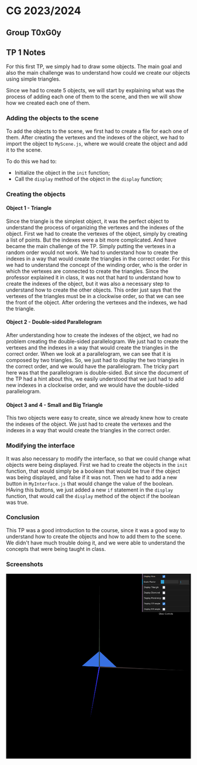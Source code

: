 # CG 2023/2024

## Group T0xG0y

## TP 1 Notes

For this first TP, we simply had to draw some objects. The main goal and also the main challenge was to understand how could we create our objects using simple triangles. 

Since we had to create 5 objects, we will start by explaining what was the process of adding each one of them to the scene, and then we will show how we created each one of them.

### Adding the objects to the scene

To add the objects to the scene, we first had to create a file for each one of them. After creating the vertexes and the indexes of the object, we had to import the object to `MyScene.js`, where we would create the object and add it to the scene.

To do this we had to: 
- Initialize the object in the  `init` function;
- Call the `display` method of the object in the `display` function;

### Creating the objects

#### Object 1 - Triangle

Since the triangle is the simplest object, it was the perfect object to understand the process of organizing the vertexes and the indexes of the object. 
First we had to create the vertexes of the object, simply by creating a list of points.
But the indexes were a bit more complicated. And have became the main challenge of the TP. Simply putting the vertexes in a random order would not work. We had to understand how to create the indexes in a way that would create the triangles in the correct order. For this we had to understand the concept of the winding order, who is the order in which the vertexes are connected to create the triangles. Since the professor explained it in class, it was not that hard to understand how to create the indexes of the object, but it was also a necessary step to understand how to create the other objects. This order just says that the vertexes of the triangles must be in a clockwise order, so that we can see the front of the object.
After ordering the vertexes and the indexes, we had the triangle.

#### Object 2 - Double-sided Parallelogram

After understanding how to create the indexes of the object, we had no problem creating the double-sided parallelogram. We just had to create the vertexes and the indexes in a way that would create the triangles in the correct order.
When we look at a parallelogram, we can see that it is composed by two triangles. So, we just had to display the two triangles in the correct order, and we would have the parallelogram. 
The tricky part here was that the parallelogram is double-sided. But since the document of the TP had a hint about this, we easily understood that we just had to add new indexes in a clockwise order, and we would have the double-sided parallelogram. 

#### Object 3 and 4 - Small and Big Triangle

This two objects were easy to create, since we already knew how to create the indexes of the object. We just had to create the vertexes and the indexes in a way that would create the triangles in the correct order.

### Modifying the interface

It was also necessary to modify the interface, so that we could change what objects were being displayed. First we had to create the objects in the `init` function, that would simply be a boolean that would be true if the object was being displayed, and false if it was not. Then we had to add a new button in `MyInterface.js` that would change the value of the boolean. 
HAving this buttons, we just added a new `if` statement in the `display` function, that would call the `display` method of the object if the boolean was true.

### Conclusion

This TP was a good introduction to the course, since it was a good way to understand how to create the objects and how to add them to the scene. We didn't have much trouble doing it, and we were able to understand the concepts that were being taught in class.

### Screenshots

![Screenshot 1](./screenshots/CG-t07g3-tp1-1.png)
